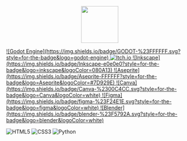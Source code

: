 <div id="header" align="center">
  <img src="https://media.giphy.com/media/ly3tQYHmXMsCI/giphy.gif" width="100"/>
</div>
<p>
<a href="https://godotengine.org/">  
![Godot Engine](https://img.shields.io/badge/GODOT-%23FFFFFF.svg?style=for-the-badge&logo=godot-engine)
</a>  
<a href="https://leon-dev.itch.io/">
  <img src="https://img.shields.io/badge/Itch-%23FF0B34.svg?style=for-the-badge&logo=Itch.io&logoColor=white" alt="Itch.io">
</a>
<a href="https://inkscape.org/">
![Inkscape](https://img.shields.io/badge/Inkscape-e0e0e0?style=for-the-badge&logo=inkscape&logoColor=080A13)
</a>
<a href="https://aseprite.org/">
![Aseprite](https://img.shields.io/badge/Aseprite-FFFFFF?style=for-the-badge&logo=Aseprite&logoColor=#7D929E)
</a>
<a href="https://aseprite.org/">
![Canva](https://img.shields.io/badge/Canva-%2300C4CC.svg?style=for-the-badge&logo=Canva&logoColor=white)
</a>
<a href="https://www.figma.com/">
![Figma](https://img.shields.io/badge/figma-%23F24E1E.svg?style=for-the-badge&logo=figma&logoColor=white)
</a>
<a href="https://www.blender.org/">
![Blender](https://img.shields.io/badge/blender-%23F5792A.svg?style=for-the-badge&logo=blender&logoColor=white)
</a>

![HTML5](https://img.shields.io/badge/html5-%23E34F26.svg?style=for-the-badge&logo=html5&logoColor=white)
![CSS3](https://img.shields.io/badge/css3-%231572B6.svg?style=for-the-badge&logo=css3&logoColor=white)
![Python](https://img.shields.io/badge/python-3670A0?style=for-the-badge&logo=python&logoColor=ffdd54)
